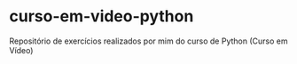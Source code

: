 # curso-em-video-python

Repositório de exercícios realizados por mim do curso de Python (Curso em Vídeo)
